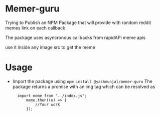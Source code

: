# Memer-guru

Trying to Publish an NPM Package that will provide with random reddit memes link on each callback

The package uses asyncronous callbacks from rapidAPi meme apis

use it inside any image src to get the meme

# Usage
- Import the package using  ```npm install @yashmunjal/memer-guru```
The package returns a promise with an img tag which can be resolved as
        
        import meme from "../index.js";
            meme.then((e) => {
                //Your work
            });
            

 